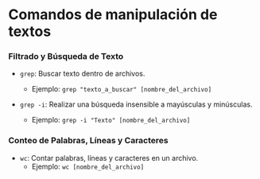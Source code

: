 # Comandos de manipulación de textos

### Filtrado y Búsqueda de Texto

- `grep`: Buscar texto dentro de archivos.

  - Ejemplo: `grep "texto_a_buscar" [nombre_del_archivo]`

- `grep -i`: Realizar una búsqueda insensible a mayúsculas y minúsculas.
  - Ejemplo: `grep -i "Texto" [nombre_del_archivo]`

### Conteo de Palabras, Líneas y Caracteres

- `wc`: Contar palabras, líneas y caracteres en un archivo.
  - Ejemplo: `wc [nombre_del_archivo]`
